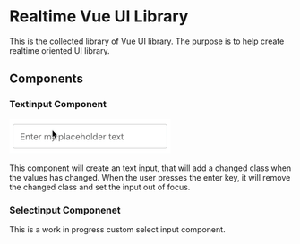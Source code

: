 # Realtime Vue UI Library

This is the collected library of Vue UI library. The purpose is to help create realtime oriented UI library.

## Components

### Textinput Component

![Input Text Gif](examples/input-text.mov.gif)

This component will create an text input, that will add a changed class when the values has changed. When the user presses the enter key, it will remove the changed class and set the input out of focus.

### Selectinput Componenet

This is a work in progress custom select input component.